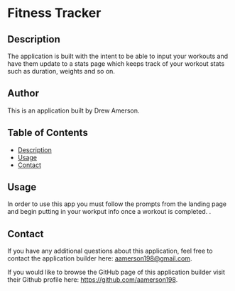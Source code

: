 # Fitness Tracker

## Description

The application is built with the intent to be able to input your workouts and have them update to a stats page which keeps track of your workout stats such as duration, weights and so on.

## Author

This is an application built by Drew Amerson.

## Table of Contents

- [Description](#description)
- [Usage](#usage)
- [Contact](#contact)

## Usage

In order to use this app you must follow the prompts from the landing page and begin putting in your workput info once a workout is completed. .

## Contact

If you have any additional questions about this application, feel free to contact the application builder here: aamerson198@gmail.com.

If you would like to browse the GitHub page of this application builder visit their Github profile here: https://github.com/aamerson198.
